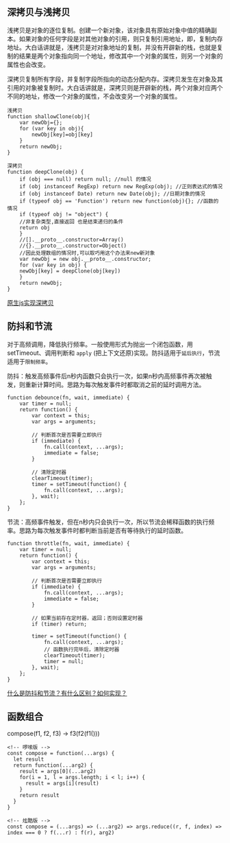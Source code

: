 ## 深拷贝与浅拷贝

浅拷贝是对象的逐位复制。创建一个新对象，该对象具有原始对象中值的精确副本。如果对象的任何字段是对其他对象的引用，则只复制引用地址，即，复制内存地址。大白话讲就是，浅拷贝是对对象地址的复制，并没有开辟新的栈，也就是复制的结果是两个对象指向同一个地址，修改其中一个对象的属性，则另一个对象的属性也会改变。

深拷贝复制所有字段，并复制字段所指向的动态分配内存。深拷贝发生在对象及其引用的对象被复制时。大白话讲就是，深拷贝则是开辟新的栈，两个对象对应两个不同的地址，修改一个对象的属性，不会改变另一个对象的属性。

```
浅拷贝
function shallowClone(obj){
    var newObj={};
    for (var key in obj){
        newObj[key]=obj[key]
    }
    return newObj;
}

深拷贝
function deepClone(obj) {
    if (obj === null) return null; //null 的情况
    if (obj instanceof RegExp) return new RegExp(obj); //正则表达式的情况
    if (obj instanceof Date) return new Date(obj); //日期对象的情况
    if (typeof obj == 'Function') return new function(obj){}; //函数的情况
    if (typeof obj != "object") {
    //非复杂类型,直接返回 也是结束递归的条件
    return obj
    }
    //[].__proto__.constructor=Array()
    //{}.__proto__.constructor=Object()
    //因此处理数组的情况时,可以取巧用这个办法来new新对象
    var newObj = new obj.__proto__.constructor;
    for (var key in obj) {
    newObj[key] = deepClone(obj[key])
    }
    return newObj;
}
```
[原生js实现深拷贝](https://juejin.im/post/5da47110f265da5b633cdf2f)

## 防抖和节流

对于高频调用，降低执行频率。一般使用形式为抛出一个闭包函数，用 setTimeout、调用判断和 `apply` (把上下文还原)实现。防抖适用于`延后执行`，节流适用于`限制频率`。

防抖：触发高频事件后n秒内函数只会执行一次，如果n秒内高频事件再次被触发，则重新计算时间。思路为每次触发事件时都取消之前的延时调用方法。
```
function debounce(fn, wait, immediate) {
    var timer = null;
    return function() {
        var context = this;
        var args = arguments;

        // 判断首次是否需要立即执行
        if (immediate) {
            fn.call(context, ...args);
            immediate = false;
        }

        // 清除定时器
        clearTimeout(timer);
        timer = setTimeout(function() {
            fn.call(context, ...args);
        }, wait);
    };
}
```

节流：高频事件触发，但在n秒内只会执行一次，所以节流会稀释函数的执行频率。思路为每次触发事件时都判断当前是否有等待执行的延时函数。
```
function throttle(fn, wait, immediate) {
    var timer = null;
    return function() {
        var context = this;
        var args = arguments;

        // 判断首次是否需要立即执行
        if (immediate) {
            fn.call(context, ...args);
            immediate = false;
        }

        // 如果当前存在定时器，返回；否则设置定时器
        if (timer) return;

        timer = setTimeout(function() {
            fn.call(context, ...args);
            // 函数执行完毕后，清除定时器
            clearTimeout(timer);
            timer = null;
        }, wait);
    };
}
```

[什么是防抖和节流？有什么区别？如何实现？](https://github.com/Advanced-Frontend/Daily-Interview-Question/issues/5)

## 函数组合

compose(f1, f2, f3) -> f3(f2(f1()))

```
<!-- 啰嗦版 -->
const compose = function(...args) {
  let result
  return function(...arg2) {
    result = args[0](...arg2)
    for(i = 1, l = args.length; i < l; i++) {
      result = args[i](result)
    }
    return result
  }
}

<!-- 炫酷版 -->
const compose = (...args) => (...arg2) => args.reduce((r, f, index) => index === 0 ? f(...r) : f(r), arg2)
```